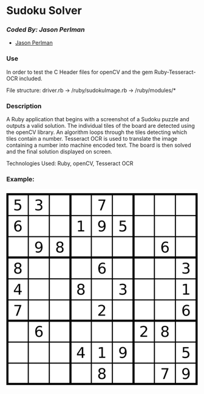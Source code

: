 # Sudoku Solver
### *Coded By: Jason Perlman*
* [Jason Perlman](https://github.com/jpperlm)

### Use
In order to test the C Header files for openCV and the gem Ruby-Tesseract-OCR included.

File structure:
driver.rb -> /ruby/sudokuImage.rb -> /ruby/modules/*

### Description

A Ruby application that begins with a screenshot of a Sudoku puzzle and outputs a valid solution. The individual tiles of the board are detected using the openCV library. An algorithm loops through the tiles detecting which tiles contain a number. Tesseract OCR is used to translate the image containing a number into machine encoded text. The board is then solved and the final solution displayed on screen.

Technologies Used: Ruby, openCV, Tesseract OCR

### Example:
![Alt text](./images/gif.gif?raw=true "Example")
